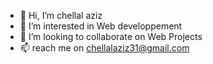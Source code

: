 - 👋 Hi, I’m chellal aziz
- 👀 I’m interested in Web developpement
- 💞️ I’m looking to collaborate on Web Projects
- 📫 reach me on chellalaziz31@gmail.com

<!---
azizchelchel/azizchelchel is a ✨ special ✨ repository because its `README.md` (this file) appears on your GitHub profile.
You can click the Preview link to take a look at your changes.
--->
